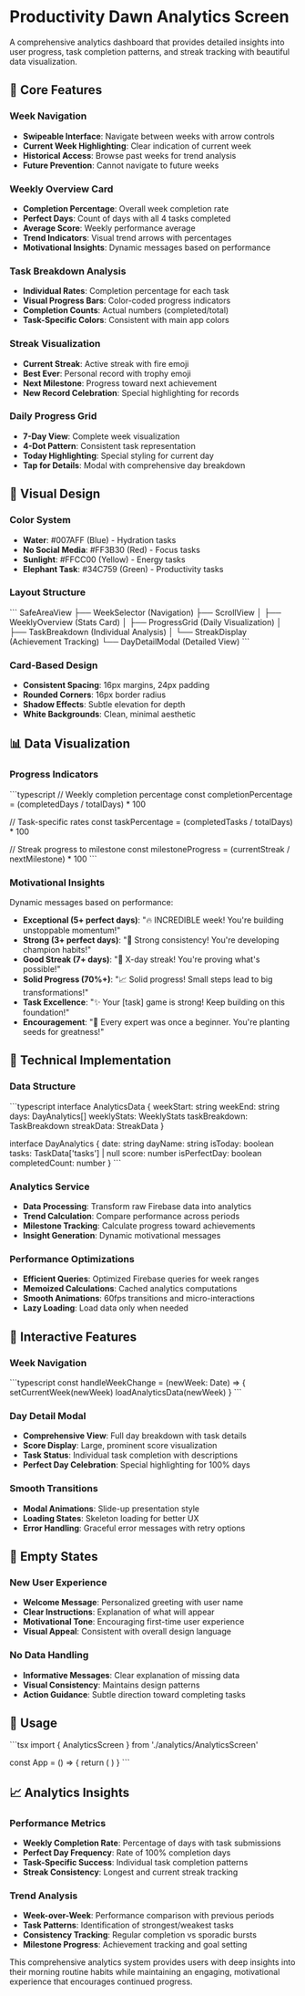 # Productivity Dawn Analytics Screen

A comprehensive analytics dashboard that provides detailed insights into user progress, task completion patterns, and streak tracking with beautiful data visualization.

## 🎯 Core Features

### Week Navigation
- **Swipeable Interface**: Navigate between weeks with arrow controls
- **Current Week Highlighting**: Clear indication of current week
- **Historical Access**: Browse past weeks for trend analysis
- **Future Prevention**: Cannot navigate to future weeks

### Weekly Overview Card
- **Completion Percentage**: Overall week completion rate
- **Perfect Days**: Count of days with all 4 tasks completed
- **Average Score**: Weekly performance average
- **Trend Indicators**: Visual trend arrows with percentages
- **Motivational Insights**: Dynamic messages based on performance

### Task Breakdown Analysis
- **Individual Rates**: Completion percentage for each task
- **Visual Progress Bars**: Color-coded progress indicators
- **Completion Counts**: Actual numbers (completed/total)
- **Task-Specific Colors**: Consistent with main app colors

### Streak Visualization
- **Current Streak**: Active streak with fire emoji
- **Best Ever**: Personal record with trophy emoji
- **Next Milestone**: Progress toward next achievement
- **New Record Celebration**: Special highlighting for records

### Daily Progress Grid
- **7-Day View**: Complete week visualization
- **4-Dot Pattern**: Consistent task representation
- **Today Highlighting**: Special styling for current day
- **Tap for Details**: Modal with comprehensive day breakdown

## 🎨 Visual Design

### Color System
- **Water**: #007AFF (Blue) - Hydration tasks
- **No Social Media**: #FF3B30 (Red) - Focus tasks  
- **Sunlight**: #FFCC00 (Yellow) - Energy tasks
- **Elephant Task**: #34C759 (Green) - Productivity tasks

### Layout Structure
\`\`\`
SafeAreaView
├── WeekSelector (Navigation)
├── ScrollView
│   ├── WeeklyOverview (Stats Card)
│   ├── ProgressGrid (Daily Visualization)
│   ├── TaskBreakdown (Individual Analysis)
│   └── StreakDisplay (Achievement Tracking)
└── DayDetailModal (Detailed View)
\`\`\`

### Card-Based Design
- **Consistent Spacing**: 16px margins, 24px padding
- **Rounded Corners**: 16px border radius
- **Shadow Effects**: Subtle elevation for depth
- **White Backgrounds**: Clean, minimal aesthetic

## 📊 Data Visualization

### Progress Indicators
\`\`\`typescript
// Weekly completion percentage
const completionPercentage = (completedDays / totalDays) * 100

// Task-specific rates
const taskPercentage = (completedTasks / totalDays) * 100

// Streak progress to milestone
const milestoneProgress = (currentStreak / nextMilestone) * 100
\`\`\`

### Motivational Insights
Dynamic messages based on performance:
- **Exceptional (5+ perfect days)**: "🔥 INCREDIBLE week! You're building unstoppable momentum!"
- **Strong (3+ perfect days)**: "💪 Strong consistency! You're developing champion habits!"
- **Good Streak (7+ days)**: "🎯 X-day streak! You're proving what's possible!"
- **Solid Progress (70%+)**: "📈 Solid progress! Small steps lead to big transformations!"
- **Task Excellence**: "✨ Your [task] game is strong! Keep building on this foundation!"
- **Encouragement**: "🌱 Every expert was once a beginner. You're planting seeds for greatness!"

## 🔧 Technical Implementation

### Data Structure
\`\`\`typescript
interface AnalyticsData {
  weekStart: string
  weekEnd: string
  days: DayAnalytics[]
  weeklyStats: WeeklyStats
  taskBreakdown: TaskBreakdown
  streakData: StreakData
}

interface DayAnalytics {
  date: string
  dayName: string
  isToday: boolean
  tasks: TaskData['tasks'] | null
  score: number
  isPerfectDay: boolean
  completedCount: number
}
\`\`\`

### Analytics Service
- **Data Processing**: Transform raw Firebase data into analytics
- **Trend Calculation**: Compare performance across periods
- **Milestone Tracking**: Calculate progress toward achievements
- **Insight Generation**: Dynamic motivational messages

### Performance Optimizations
- **Efficient Queries**: Optimized Firebase queries for week ranges
- **Memoized Calculations**: Cached analytics computations
- **Smooth Animations**: 60fps transitions and micro-interactions
- **Lazy Loading**: Load data only when needed

## 📱 Interactive Features

### Week Navigation
\`\`\`typescript
const handleWeekChange = (newWeek: Date) => {
  setCurrentWeek(newWeek)
  loadAnalyticsData(newWeek)
}
\`\`\`

### Day Detail Modal
- **Comprehensive View**: Full day breakdown with task details
- **Score Display**: Large, prominent score visualization
- **Task Status**: Individual task completion with descriptions
- **Perfect Day Celebration**: Special highlighting for 100% days

### Smooth Transitions
- **Modal Animations**: Slide-up presentation style
- **Loading States**: Skeleton loading for better UX
- **Error Handling**: Graceful error messages with retry options

## 🎯 Empty States

### New User Experience
- **Welcome Message**: Personalized greeting with user name
- **Clear Instructions**: Explanation of what will appear
- **Motivational Tone**: Encouraging first-time user experience
- **Visual Appeal**: Consistent with overall design language

### No Data Handling
- **Informative Messages**: Clear explanation of missing data
- **Visual Consistency**: Maintains design patterns
- **Action Guidance**: Subtle direction toward completing tasks

## 🚀 Usage

\`\`\`tsx
import { AnalyticsScreen } from './analytics/AnalyticsScreen'

const App = () => {
  return (
    <AnalyticsScreen
      userId="user123"
      userName="Alex"
    />
  )
}
\`\`\`

## 📈 Analytics Insights

### Performance Metrics
- **Weekly Completion Rate**: Percentage of days with task submissions
- **Perfect Day Frequency**: Rate of 100% completion days
- **Task-Specific Success**: Individual task completion patterns
- **Streak Consistency**: Longest and current streak tracking

### Trend Analysis
- **Week-over-Week**: Performance comparison with previous periods
- **Task Patterns**: Identification of strongest/weakest tasks
- **Consistency Tracking**: Regular completion vs sporadic bursts
- **Milestone Progress**: Achievement tracking and goal setting

This comprehensive analytics system provides users with deep insights into their morning routine habits while maintaining an engaging, motivational experience that encourages continued progress.
